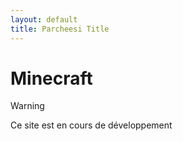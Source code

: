 ```yaml
---
layout: default
title: Parcheesi Title
---
```


# Minecraft

> [!WARNING]
> Ce site est en cours de développement